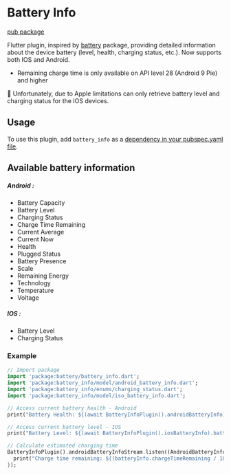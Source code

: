 # Battery Info

[pub package](https://pub.dartlang.org/packages/battery_info)

Flutter plugin, inspired by [battery](https://pub.dev/packages/battery) package, providing detailed information about the device battery (level, health, charging status, etc.). Now supports both IOS and Android.

- Remaining charge time is only available on API level 28 (Android 9 Pie) and higher

👀 Unfortunately, due to Apple limitations can only retrieve battery level and charging status for the IOS devices.

## Usage

To use this plugin, add `battery_info` as a [dependency in your pubspec.yaml file](https://flutter.io/platform-plugins/).

## Available battery information

##### Android :
  - Battery Capacity
  - Battery Level
  - Charging Status
  - Charge Time Remaining 
  - Current Average 
  - Current Now 
  - Health 
  - Plugged Status 
  - Battery Presence 
  - Scale 
  - Remaining Energy 
  - Technology 
  - Temperature 
  - Voltage 

##### IOS :
  - Battery Level
  - Charging Status

### Example

```dart
// Import package
import 'package:battery/battery_info.dart';
import 'package:battery_info/model/android_battery_info.dart';
import 'package:battery_info/enums/charging_status.dart';
import 'package:battery_info/model/iso_battery_info.dart';

// Access current battery health - Android
print("Battery Health: ${(await BatteryInfoPlugin().androidBatteryInfo).health}");

// Access current battery level - IOS
print("Battery Level: ${(await BatteryInfoPlugin().iosBatteryInfo).batteryLevelPercentage}");

// Calculate estimated charging time
BatteryInfoPlugin().androidBatteryInfoStream.listen((AndroidBatteryInfo batteryInfo) {
  print("Charge time remaining: ${(batteryInfo.chargeTimeRemaining / 1000 / 60).truncate()} minutes");
});
```
